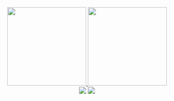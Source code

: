 <div align="center">
  <a href="https://github.com/matheusmrs01">
  <img height="180em" src="https://github-readme-stats.vercel.app/api?username=matheusmrs01&show_icons=true&theme=dracula&include_all_commits=true&count_private=true"/>
  <img height="180em" src="https://github-readme-stats.vercel.app/api/top-langs/?username=matheusmrs01&layout=compact&langs_count=7&theme=dracula"/>
</div>

<div align="center"> 
  <a href = "mailto:matheus.silva.morais01@gmail.com"><img src="https://img.shields.io/badge/-Gmail-%23333?style=for-the-badge&logo=gmail&logoColor=white" target="_blank"></a>
  <a href="https://www.linkedin.com/in/matheus-morais-09b296142/" target="_blank"><img src="https://img.shields.io/badge/-LinkedIn-%230077B5?style=for-the-badge&logo=linkedin&logoColor=white" target="_blank"></a>  
</div>
